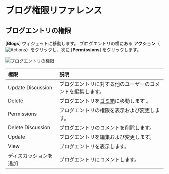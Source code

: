 # ブログ権限リファレンス

<!-- Really missing an introductory statement here -->

<a name="blog-entry-permissions" />

## ブログエントリの権限

[**Blogs**] ウィジェットに移動します。 ブログエントリの横にある **アクション**（![Actions](../../images/icon-actions.png)）をクリックし、次に [**Permissions**] をクリックします。

![ブログエントリの権限](./blog-permissions-reference/images/01.png)

| 権限                | 説明                                                            |
| :--- | :--- |
| Update Discussion | ブログエントリに対する他のユーザーのコメントを編集します。                                 |
| Delete            | ブログエントリを[ゴミ箱](../recycle-bin/recycle-bin-overview.md)に移動します 。 |
| Permissions       | ブログエントリの権限を表示および変更します。                                        |
| Delete Discussion | ブログエントリのコメントを削除します。                                           |
| Update            | ブログエントリを編集および変更します。                                           |
| View              | ブログエントリを表示します。                                                |
| ディスカッションを追加       | ブログエントリにコメントします。                                              |
